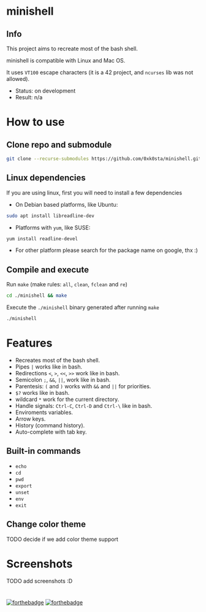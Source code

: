 # minishell

## Info

This project aims to recreate most of the bash shell.

minishell is compatible with Linux and Mac OS.

It uses `VT100` escape characters (it is a 42 project, and `ncurses` lib was not allowed).

- Status: on development
- Result: n/a

# How to use

## Clone repo and submodule

```sh
git clone --recurse-submodules https://github.com/0xk0sta/minishell.git
```

## Linux dependencies

If you are using linux, first you will need to install a few dependencies

- On Debian based platforms, like Ubuntu:
```sh
sudo apt install libreadline-dev
```

- Platforms with `yum`, like SUSE:
```sh
yum install readline-devel
```

- For other platform please search for the package name on google, thx :)

## Compile and execute

Run `make` (make rules: `all`, `clean`, `fclean` and `re`)

```sh
cd ./minishell && make
```

Execute the `./minishell` binary generated after running `make`

```sh
./minishell
```

# Features

- Recreates most of the bash shell.
- Pipes `|` works like in bash.
- Redirections `<`, `>`, `<<`, `>>` work like in bash.
- Semicolon `;`, `&&`, `||`, work like in bash.
- Parentesis: `(` and `)` works with `&&` and `||` for priorities.
- `$?` works like in bash.
- wildcard `*` work for the current directory.
- Handle signals: `Ctrl-C`, `Ctrl-D` and `Ctrl-\` like in bash.
- Enviroments variables.
- Arrow keys.
- History (command history).
- Auto-complete with tab key.

## Built-in commands

- `echo`
- `cd`
- `pwd`
- `export`
- `unset`
- `env`
- `exit`

## Change color theme

TODO decide if we add color theme support

# Screenshots

TODO add screenshots :D

#
[![forthebadge](https://forthebadge.com/images/badges/made-with-c.svg)](https://forthebadge.com)
[![forthebadge](https://forthebadge.com/images/badges/you-didnt-ask-for-this.svg)](https://forthebadge.com)

